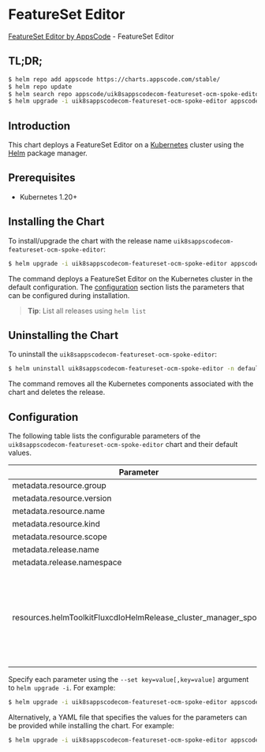 # FeatureSet Editor

[FeatureSet Editor by AppsCode](https://appscode.com) - FeatureSet Editor

## TL;DR;

```bash
$ helm repo add appscode https://charts.appscode.com/stable/
$ helm repo update
$ helm search repo appscode/uik8sappscodecom-featureset-ocm-spoke-editor --version=v0.14.0
$ helm upgrade -i uik8sappscodecom-featureset-ocm-spoke-editor appscode/uik8sappscodecom-featureset-ocm-spoke-editor -n default --create-namespace --version=v0.14.0
```

## Introduction

This chart deploys a FeatureSet Editor on a [Kubernetes](http://kubernetes.io) cluster using the [Helm](https://helm.sh) package manager.

## Prerequisites

- Kubernetes 1.20+

## Installing the Chart

To install/upgrade the chart with the release name `uik8sappscodecom-featureset-ocm-spoke-editor`:

```bash
$ helm upgrade -i uik8sappscodecom-featureset-ocm-spoke-editor appscode/uik8sappscodecom-featureset-ocm-spoke-editor -n default --create-namespace --version=v0.14.0
```

The command deploys a FeatureSet Editor on the Kubernetes cluster in the default configuration. The [configuration](#configuration) section lists the parameters that can be configured during installation.

> **Tip**: List all releases using `helm list`

## Uninstalling the Chart

To uninstall the `uik8sappscodecom-featureset-ocm-spoke-editor`:

```bash
$ helm uninstall uik8sappscodecom-featureset-ocm-spoke-editor -n default
```

The command removes all the Kubernetes components associated with the chart and deletes the release.

## Configuration

The following table lists the configurable parameters of the `uik8sappscodecom-featureset-ocm-spoke-editor` chart and their default values.

|                           Parameter                            | Description |                                                                                                                                                                                                                                                                                                                                                      Default                                                                                                                                                                                                                                                                                                                                                      |
|----------------------------------------------------------------|-------------|-------------------------------------------------------------------------------------------------------------------------------------------------------------------------------------------------------------------------------------------------------------------------------------------------------------------------------------------------------------------------------------------------------------------------------------------------------------------------------------------------------------------------------------------------------------------------------------------------------------------------------------------------------------------------------------------------------------------|
| metadata.resource.group                                        |             | <code>ui.k8s.appscode.com</code>                                                                                                                                                                                                                                                                                                                                                                                                                                                                                                                                                                                                                                                                                  |
| metadata.resource.version                                      |             | <code>v1alpha1</code>                                                                                                                                                                                                                                                                                                                                                                                                                                                                                                                                                                                                                                                                                             |
| metadata.resource.name                                         |             | <code>featuresets</code>                                                                                                                                                                                                                                                                                                                                                                                                                                                                                                                                                                                                                                                                                          |
| metadata.resource.kind                                         |             | <code>FeatureSet</code>                                                                                                                                                                                                                                                                                                                                                                                                                                                                                                                                                                                                                                                                                           |
| metadata.resource.scope                                        |             | <code>Cluster</code>                                                                                                                                                                                                                                                                                                                                                                                                                                                                                                                                                                                                                                                                                              |
| metadata.release.name                                          |             | <code>RELEASE-NAME</code>                                                                                                                                                                                                                                                                                                                                                                                                                                                                                                                                                                                                                                                                                         |
| metadata.release.namespace                                     |             | <code>default</code>                                                                                                                                                                                                                                                                                                                                                                                                                                                                                                                                                                                                                                                                                              |
| resources.helmToolkitFluxcdIoHelmRelease_cluster_manager_spoke |             | <code>{"apiVersion":"helm.toolkit.fluxcd.io/v2","kind":"HelmRelease","metadata":{"labels":{"app.kubernetes.io/component":"cluster-manager-spoke"},"name":"cluster-manager-spoke","namespace":"kubeops"},"spec":{"chart":{"spec":{"chart":"cluster-manager-spoke","sourceRef":{"kind":"HelmRepository","name":"appscode-charts-oci","namespace":"kubeops"},"version":"v2024.9.30"}},"install":{"crds":"CreateReplace","createNamespace":true,"remediation":{"retries":-1}},"interval":"5m","releaseName":"cluster-manager-spoke","storageNamespace":"open-cluster-management","targetNamespace":"open-cluster-management","timeout":"30m","upgrade":{"crds":"CreateReplace","remediation":{"retries":-1}}}}</code> |


Specify each parameter using the `--set key=value[,key=value]` argument to `helm upgrade -i`. For example:

```bash
$ helm upgrade -i uik8sappscodecom-featureset-ocm-spoke-editor appscode/uik8sappscodecom-featureset-ocm-spoke-editor -n default --create-namespace --version=v0.14.0 --set metadata.resource.group=ui.k8s.appscode.com
```

Alternatively, a YAML file that specifies the values for the parameters can be provided while
installing the chart. For example:

```bash
$ helm upgrade -i uik8sappscodecom-featureset-ocm-spoke-editor appscode/uik8sappscodecom-featureset-ocm-spoke-editor -n default --create-namespace --version=v0.14.0 --values values.yaml
```

